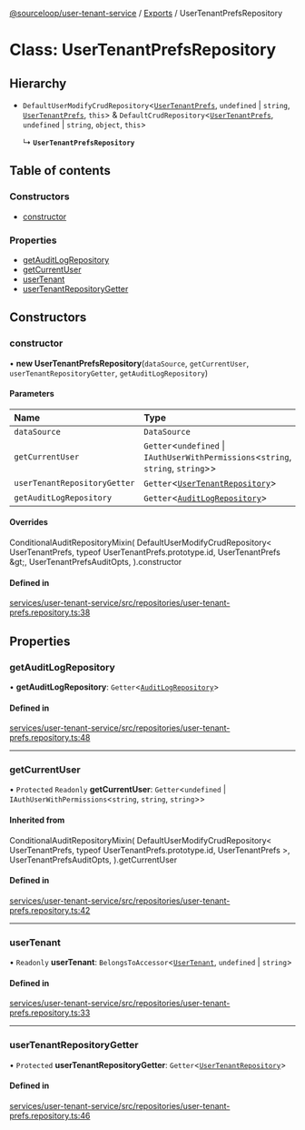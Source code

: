 [@sourceloop/user-tenant-service](../README.md) / [Exports](../modules.md) / UserTenantPrefsRepository

# Class: UserTenantPrefsRepository

## Hierarchy

- `DefaultUserModifyCrudRepository`<[`UserTenantPrefs`](UserTenantPrefs.md), `undefined` \| `string`, [`UserTenantPrefs`](UserTenantPrefs.md), `this`\> & `DefaultCrudRepository`<[`UserTenantPrefs`](UserTenantPrefs.md), `undefined` \| `string`, `object`, `this`\>

  ↳ **`UserTenantPrefsRepository`**

## Table of contents

### Constructors

- [constructor](UserTenantPrefsRepository.md#constructor)

### Properties

- [getAuditLogRepository](UserTenantPrefsRepository.md#getauditlogrepository)
- [getCurrentUser](UserTenantPrefsRepository.md#getcurrentuser)
- [userTenant](UserTenantPrefsRepository.md#usertenant)
- [userTenantRepositoryGetter](UserTenantPrefsRepository.md#usertenantrepositorygetter)

## Constructors

### constructor

• **new UserTenantPrefsRepository**(`dataSource`, `getCurrentUser`, `userTenantRepositoryGetter`, `getAuditLogRepository`)

#### Parameters

| Name | Type |
| :------ | :------ |
| `dataSource` | `DataSource` |
| `getCurrentUser` | `Getter`<`undefined` \| `IAuthUserWithPermissions`<`string`, `string`, `string`\>\> |
| `userTenantRepositoryGetter` | `Getter`<[`UserTenantRepository`](UserTenantRepository.md)\> |
| `getAuditLogRepository` | `Getter`<[`AuditLogRepository`](AuditLogRepository.md)\> |

#### Overrides

ConditionalAuditRepositoryMixin(
  DefaultUserModifyCrudRepository&lt;
    UserTenantPrefs,
    typeof UserTenantPrefs.prototype.id,
    UserTenantPrefs
  \&gt;,
  UserTenantPrefsAuditOpts,
).constructor

#### Defined in

[services/user-tenant-service/src/repositories/user-tenant-prefs.repository.ts:38](https://github.com/sourcefuse/loopback4-microservice-catalog/blob/00e854d46/services/user-tenant-service/src/repositories/user-tenant-prefs.repository.ts#L38)

## Properties

### getAuditLogRepository

• **getAuditLogRepository**: `Getter`<[`AuditLogRepository`](AuditLogRepository.md)\>

#### Defined in

[services/user-tenant-service/src/repositories/user-tenant-prefs.repository.ts:48](https://github.com/sourcefuse/loopback4-microservice-catalog/blob/00e854d46/services/user-tenant-service/src/repositories/user-tenant-prefs.repository.ts#L48)

___

### getCurrentUser

• `Protected` `Readonly` **getCurrentUser**: `Getter`<`undefined` \| `IAuthUserWithPermissions`<`string`, `string`, `string`\>\>

#### Inherited from

ConditionalAuditRepositoryMixin(
  DefaultUserModifyCrudRepository<
    UserTenantPrefs,
    typeof UserTenantPrefs.prototype.id,
    UserTenantPrefs
  \>,
  UserTenantPrefsAuditOpts,
).getCurrentUser

#### Defined in

[services/user-tenant-service/src/repositories/user-tenant-prefs.repository.ts:42](https://github.com/sourcefuse/loopback4-microservice-catalog/blob/00e854d46/services/user-tenant-service/src/repositories/user-tenant-prefs.repository.ts#L42)

___

### userTenant

• `Readonly` **userTenant**: `BelongsToAccessor`<[`UserTenant`](UserTenant.md), `undefined` \| `string`\>

#### Defined in

[services/user-tenant-service/src/repositories/user-tenant-prefs.repository.ts:33](https://github.com/sourcefuse/loopback4-microservice-catalog/blob/00e854d46/services/user-tenant-service/src/repositories/user-tenant-prefs.repository.ts#L33)

___

### userTenantRepositoryGetter

• `Protected` **userTenantRepositoryGetter**: `Getter`<[`UserTenantRepository`](UserTenantRepository.md)\>

#### Defined in

[services/user-tenant-service/src/repositories/user-tenant-prefs.repository.ts:46](https://github.com/sourcefuse/loopback4-microservice-catalog/blob/00e854d46/services/user-tenant-service/src/repositories/user-tenant-prefs.repository.ts#L46)
